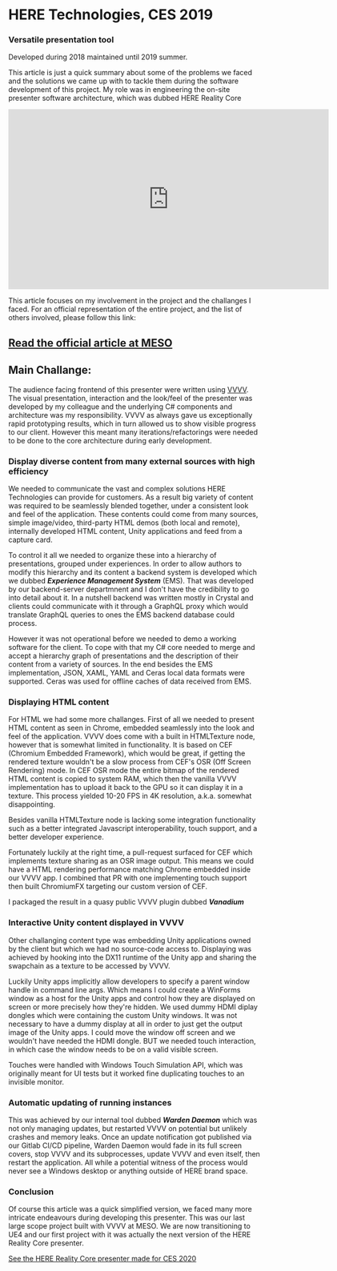 # HERE Technologies, CES 2019

### Versatile presentation tool

Developed during 2018 maintained until 2019 summer.

This article is just a quick summary about some of the problems we faced and the solutions we came up with to tackle them during the software development of this project. My role was in engineering the on-site presenter software architecture, which was dubbed HERE Reality Core

<iframe full="true" src="https://player.vimeo.com/video/325198966?color=a88e54&title=0&byline=0&portrait=0" width="640" height="360" frameborder="0" allow="autoplay; fullscreen" allowfullscreen></iframe>

This article focuses on my involvement in the project and the challanges I faced. For an official representation of the entire project, and the list of others involved, please follow this link:

## [Read the official article at MESO](https://meso.design/en/projects/here-technologies-scalable-storytelling-environment-for-international-location-technology-firm)

## Main Challange:

The audience facing frontend of this presenter were written using [VVVV](https://vvvv.org). The visual presentation, interaction and the look/feel of the presenter was developed by my colleague and the underlying C# components and architecture was my responsibility. VVVV as always gave us exceptionally rapid prototyping results, which in turn allowed us to show visible progress to our client. However this meant many iterations/refactorings were needed to be done to the core architecture during early development.

### Display diverse content from many external sources with high efficiency

We needed to communicate the vast and complex solutions HERE Technologies can provide for customers. As a result big variety of content was required to be seamlessly blended together, under a consistent look and feel of the application. These contents could come from many sources, simple image/video, third-party HTML demos (both local and remote), internally developed HTML content, Unity applications and feed from a capture card.

To control it all we needed to organize these into a hierarchy of presentations, grouped under experiences. In order to allow authors to modify this hierarchy and its content a backend system is developed which we dubbed ___Experience Management System___ (EMS). That was developed by our backend-server departmnent and I don't have the credibility to go into detail about it. In a nutshell backend was written mostly in Crystal and clients could communicate with it through a GraphQL proxy which would translate GraphQL queries to ones the EMS backend database could process.

However it was not operational before we needed to demo a working software for the client. To cope with that my C# core needed to merge and accept a hierarchy graph of presentations and the description of their content from a variety of sources. In the end besides the EMS implementation, JSON, XAML, YAML and Ceras local data formats were supported. Ceras was used for offline caches of data received from EMS.

### Displaying HTML content

For HTML we had some more challanges. First of all we needed to present HTML content as seen in Chrome, embedded seamlessly into the look and feel of the application. VVVV does come with a built in HTMLTexture node, however that is somewhat limited in functionality. It is based on CEF (Chromium Embedded Framework), which would be great, if getting the rendered texture wouldn't be a slow process from CEF's OSR (Off Screen Rendering) mode. In CEF OSR mode the entire bitmap of the rendered HTML content is copied to system RAM, which then the vanilla VVVV implementation has to upload it back to the GPU so it can display it in a texture. This process yielded 10-20 FPS in 4K resolution, a.k.a. somewhat disappointing.

Besides vanilla HTMLTexture node is lacking some integration functionality such as a better integrated Javascript interoperability, touch support, and a better developer experience.

Fortunately luckily at the right time, a pull-request surfaced for CEF which implements texture sharing as an OSR image output. This means we could have a HTML rendering performance matching Chrome embedded inside our VVVV app. I combined that PR with one implementing touch support then built ChromiumFX targeting our custom version of CEF.

I packaged the result in a quasy public VVVV plugin dubbed ___Vanadium___

### Interactive Unity content displayed in VVVV

Other challanging content type was embedding Unity applications owned by the client but which we had no source-code access to. Displaying was achieved by hooking into the DX11 runtime of the Unity app and sharing the swapchain as a texture to be accessed by VVVV.

Luckily Unity apps implicitly allow developers to specify a parent window handle in command line args. Which means I could create a WinForms window as a host for the Unity apps and control how they are displayed on screen or more precisely how they're hidden. We used dummy HDMI diplay dongles which were containing the custom Unity windows. It was not necessary to have a dummy display at all in order to just get the output image of the Unity apps. I could move the window off screen and we wouldn't have needed the HDMI dongle. BUT we needed touch interaction, in which case the window needs to be on a valid visible screen.

Touches were handled with Windows Touch Simulation API, which was originally meant for UI tests but it worked fine duplicating touches to an invisible monitor.

### Automatic updating of running instances

This was achieved by our internal tool dubbed ___Warden Daemon___ which was not only managing updates, but restarted VVVV on potential but unlikely crashes and memory leaks. Once an update notification got published via our Gitlab CI/CD pipeline, Warden Daemon would fade in its full screen covers, stop VVVV and its subprocesses, update VVVV and even itself, then restart the application. All while a potential witness of the process would never see a Windows desktop or anything outside of HERE brand space.

### Conclusion

Of course this article was a quick simplified version, we faced many more intricate endeavours during developing this presenter. This was our last large scope project built with VVVV at MESO. We are now transitioning to UE4 and our first project with it was actually the next version of the HERE Reality Core presenter.

[See the HERE Reality Core presenter made for CES 2020](/c/works/here2020/insights)

